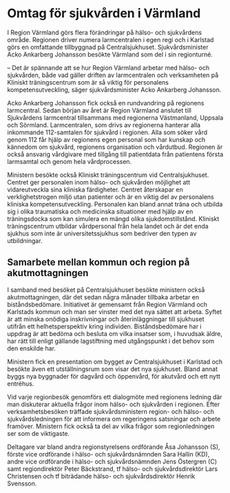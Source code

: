 # Omtag för sjukvården i Värmland

I Region Värmland görs flera förändringar på hälso\- och sjukvårdens område. Regionen driver numera larmcentralen i egen regi och i Karlstad görs en omfattande tillbyggnad på Centralsjukhuset. Sjukvårdsminister Acko Ankarberg Johansson besökte Värmland som del i sin regionturné.


– Det är spännande att se hur Region Värmland arbetar med hälso\- och sjukvården, både vad gäller driften av larmcentralen och verksamheten på Kliniskt träningscentrum som är så viktig för personalens kompetensutveckling, säger sjukvårdsminister Acko Ankarberg Johansson.

Acko Ankarberg Johansson fick också en rundvandring på regionens larmcentral. Sedan början av året är Region Värmland anslutet till Sjukvårdens larmcentral tillsammans med regionerna Västmanland, Uppsala och Sörmland. Larmcentralen, som drivs av regionerna hanterar alla inkommande 112\-samtalen för sjukvård i regionen. Alla som söker vård genom 112 får hjälp av regionens egen personal som har kunskap och kännedom om sjukvård, regionens organisation och vårdutbud. Regionen är också ansvarig vårdgivare med tillgång till patientdata från patientens första larmsamtal och genom hela vårdprocessen.

Ministern besökte också Kliniskt träningscentrum vid Centralsjukhuset. Centret ger personalen inom hälso\- och sjukvården möjlighet att vidareutveckla sina kliniska färdigheter. Centret återskapar en verklighetstrogen miljö utan patienter och är en viktig del av personalens kliniska kompetensutveckling. Personalen kan bland annat träna och utbilda sig i olika traumatiska och medicinska situationer med hjälp av en träningsdocka som kan simulera en mängd olika sjukdomstillstånd. Kliniskt träningscentrum utbildar vårdpersonal från hela landet och är det enda sjukhus som inte är universitetssjukhus som bedriver den typen av utbildningar.

## Samarbete mellan kommun och region på akutmottagningen

I samband med besöket på Centralsjukhuset besökte ministern också akutmottagningen, där det sedan några månader tillbaka arbetar en biståndsbedömare. Initiativet är gemensamt från Region Värmland och Karlstads kommun och man ser vinster med det nya sättet att arbeta. Syftet är att minska onödiga inskrivningar och återinläggningar till sjukhuset utifrån ett helhetsperspektiv kring individen. Biståndsbedömare har i uppdrag är att bedöma och besluta om vilka insatser som, i huvudsak äldre, har rätt till enligt gällande lagstiftning med utgångspunkt i det behov som den enskilde har.

Ministern fick en presentation om bygget av Centralsjukhuset i Karlstad och besökte även ett utställningsrum som visar det nya sjukhuset. Bland annat byggs nya byggnader för dagvård och öppenvård, för akutvård och ett nytt entréhus.

Vid varje regionbesök genomförs ett dialogmöte med regionens ledning där man diskuterar aktuella frågor inom hälso\- och sjukvården i regionen. Efter verksamhetsbesöken träffade sjukvårdsministern region\- och hälso\- och sjukvårdsledningen för att informera om regeringens satsningar och arbete framöver. Ministern fick också ta del av vilka frågor som regionledningen ser som de viktigaste.

Deltagare var bland andra regionstyrelsens ordförande Åsa Johansson (S), förste vice ordförande i hälso\- och sjukvårdsnämnden Sara Hallin (KD), andre vice ordförande i hälso\- och sjukvårdsnämnden Jens Östergren (C) samt regiondirektör Peter Bäckstrand, tf hälso\- och sjukvårdsdirektör Lars Christensen och tf biträdande hälso\- och sjukvårdsdirektör Henrik Svensson.
